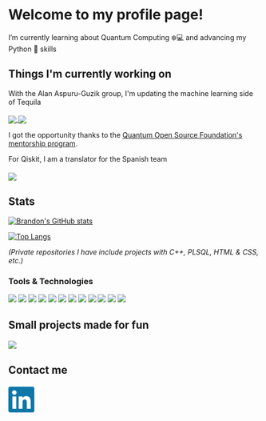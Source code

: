 # Welcome to my profile page!

I’m currently learning about Quantum Computing :snowflake::computer: and advancing my Python :snake: skills

## Things I'm currently working on
With the Alan Aspuru-Guzik group, I'm updating the machine learning side of Tequila
<br />
<br />
<a href="https://github.com/aspuru-guzik-group/tequila">
  <img align="center" src="https://github-readme-stats.vercel.app/api/pin/?username=aspuru-guzik-group&repo=tequila&theme=chartreuse-dark&show_owner=true&hide_border=true&bg_color=30,000f70,000312&title_color=FFFFFF" />
</a>
<a href="https://github.com/aspuru-guzik-group/tequila-tutorials">
  <img align="center" src="https://github-readme-stats.vercel.app/api/pin/?username=aspuru-guzik-group&repo=tequila-tutorials&theme=chartreuse-dark&show_owner=true&hide_border=true&bg_color=30,000f70,000312&title_color=FFFFFF" />
</a>

I got the opportunity thanks to the [Quantum Open Source Foundation's mentorship program](https://qosf.org/qc_mentorship/).

For Qiskit, I am a translator for the Spanish team
<br />
<br />
<a href="https://github.com/Qiskit/qiskit">
  <img align="center" src="https://github-readme-stats.vercel.app/api/pin/?username=Qiskit&repo=qiskit&theme=chartreuse-dark&show_owner=true&hide_border=true&bg_color=30,000f70,000312&title_color=FFFFFF" />
</a>
## Stats
[![Brandon's GitHub stats](https://github-readme-stats.vercel.app/api?username=mibbrandon&show_icons=true&theme=chartreuse-dark&count_private=true&hide_border=true&bg_color=30,000f70,000312&title_color=FFFFFF)](https://github.com/mibbrandon)

[![Top Langs](https://github-readme-stats.vercel.app/api/top-langs/?username=mibbrandon&theme=chartreuse-dark&count_private=true&hide_border=true&bg_color=30,000f70,000312&title_color=FFFFFF)](https://github.com/mibbrandon)

*(Private repositories I have include projects with C++, PLSQL, HTML & CSS, etc.)*

### Tools & Technologies
![](https://img.shields.io/badge/OS-Linux-informational?style=flat&logo=<LOGO_NAME>&logoColor=white&color=000f70)
![](https://img.shields.io/badge/Editor-IntelliJ-informational?style=flat&logo=<LOGO_NAME>&logoColor=white&color=000f70)
![](https://img.shields.io/badge/Fav_Code-Python-informational?style=flat&logo=<LOGO_NAME>&logoColor=white&color=000f70)
![](https://img.shields.io/badge/Code-C-informational?style=flat&logo=<LOGO_NAME>&logoColor=white&color=000f70)
![](https://img.shields.io/badge/Code-C++-informational?style=flat&logo=<LOGO_NAME>&logoColor=white&color=000f70)
![](https://img.shields.io/badge/Code-JavaScript-informational?style=flat&logo=<LOGO_NAME>&logoColor=white&color=000f70)
![](https://img.shields.io/badge/Code-Java-informational?style=flat&logo=<LOGO_NAME>&logoColor=white&color=000f70)
![](https://img.shields.io/badge/Code-SQL-informational?style=flat&logo=<LOGO_NAME>&logoColor=white&color=000f70)
![](https://img.shields.io/badge/Fav_QCS-Qiskit-informational?style=flat&logo=<LOGO_NAME>&logoColor=white&color=000f70)
![](https://img.shields.io/badge/QCS-Cirq-informational?style=flat&logo=<LOGO_NAME>&logoColor=white&color=000f70)
![](https://img.shields.io/badge/Fav_ML_framework-Tensorflow-informational?style=flat&logo=<LOGO_NAME>&logoColor=white&color=000f70)
![](https://img.shields.io/badge/ML_framework-Pytorch-informational?style=flat&logo=<LOGO_NAME>&logoColor=white&color=000f70)

## Small projects made for fun
<a href="https://github.com/mibbrandon/Calculator">
  <img align="center" src="https://github-readme-stats.vercel.app/api/pin/?username=mibbrandon&repo=Calculator&theme=chartreuse-dark&show_owner=false&hide_border=true&bg_color=30,000f70,000312&title_color=FFFFFF" />
</a>


## Contact me
[<img align="left" alt="Brandon Solo | LinkedIn" width="52px" src="/media/icons/linkedin.svg" />][linkedin]

[linkedin]: https://linkedin.com/in/brandon-solo
